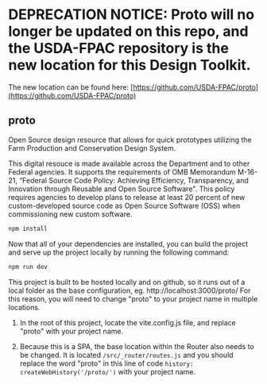 # DEPRECATION NOTICE: Proto will no longer be updated on this repo, and the USDA-FPAC repository is the new location for this Design Toolkit.

The new location can be found here: [https://github.com/USDA-FPAC/proto](https://github.com/USDA-FPAC/proto)




## proto

Open Source design resource that allows for quick prototypes utilizing the Farm Production and Conservation Design System.

This digital resouce is made available across the Department and to other Federal agencies. It supports the requirements of OMB Memorandum M-16-21, “Federal Source Code Policy: Achieving Efficiency, Transparency, and Innovation through Reusable and Open Source Software". This policy requires agencies to develop plans to release at least 20 percent of new custom-developed source code as Open Source Software (OSS) when commissioning new custom software.

```sh
npm install
```

Now that all of your dependencies are installed, you can build the project and serve up the project locally by running the following command:

```sh
npm run dev
```

This project is built to be hosted locally and on github, so it runs out of a local folder as the base configuration, eg. http://localhost:3000/proto/ For this reason, you will need to change "proto" to your project name in multiple locations.

1. In the root of this project, locate the vite.config.js file, and replace "proto" with your project name.

2. Because this is a SPA, the base location within the Router also needs to be changed. It is located `/src/_router/routes.js` and you should replace the word "proto" in this line of code `history: createWebHistory('/proto/')` with your project name.

